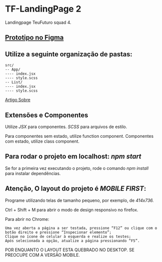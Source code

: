 # TF-LandingPage 2

Landingpage TeuFuturo squad 4.

## [Prototipo no Figma](https://www.figma.com/file/ZtBINqAhmxyu3ZBikTsaxv/tf-landingpage?node-id=0%3A1)

## Utilize a seguinte organização de pastas:

```
src/
-- App/
---- index.jsx
---- style.scss
-- List/
---- index.jsx
---- style.scss
```

[Artigo Sobre](https://www.robinwieruch.de/react-folder-structure)

## Extensões e Componentes

Utilize _JSX_ para componentes.
_SCSS_ para arquivos de estilo.

Para componentes sem estado, utilize function component.
Componentes com estado, utilize class component.

## Para rodar o projeto em localhost: _npm start_

Se for a primeira vez executando o projeto, rode o comando _npm install_ para instalar dependências.

## Atenção, O layout do projeto é _MOBILE FIRST_:

Programe utilizando telas de tamanho pequeno, por exemplo, de _414x736._

Ctrl + Shift + M para abrir o modo de design responsivo no firefox.

Para abrir no Chrome:

```
Uma vez aberta a página a ser testada, pressione “F12” ou clique com o botão direito e pressione “Inspecionar elemento”;
Clique no ícone de celular à esquerda e realize os testes;
Após selecionada a opção, atualize a página pressionando “F5”.
```

POR ENQUANTO O LAYOUT ESTA QUEBRADO NO DESKTOP. SE PREOCUPE COM A VERSÃO MOBILE.
